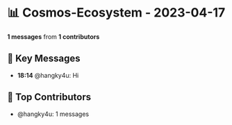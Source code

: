 # 📊 Cosmos-Ecosystem - 2023-04-17
**1 messages** from **1 contributors**

## 💬 Key Messages
- **18:14** @hangky4u: Hi

## 👥 Top Contributors
- @hangky4u: 1 messages